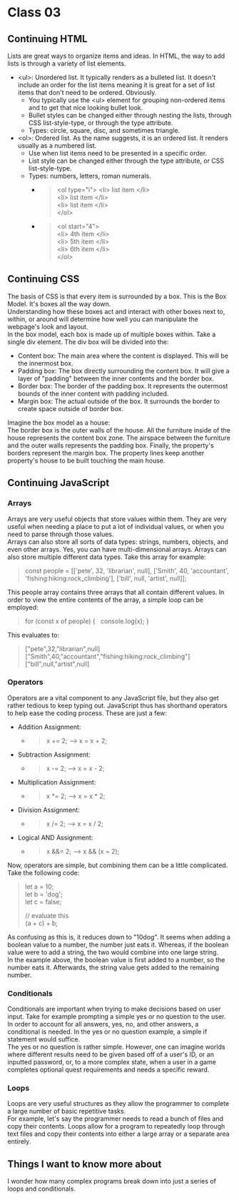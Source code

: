 # Class 03

## Continuing HTML

Lists are great ways to organize items and ideas. In HTML, the way to add lists is through a variety of list elements.

- \<ul>: Unordered list. It typically renders as a bulleted list. It doesn't include an order for the list items meaning it is great for a set of list items that don't need to be ordered. Obviously.
  - You typically use the \<ul> element for grouping non-ordered items and to get that nice looking bullet look.
  - Bullet styles can be changed either through nesting the lists, through CSS list-style-type, or through the type attribute.
  - Types: circle, square, disc, and sometimes triangle.
- \<ol>: Ordered list. As the name suggests, it is an ordered list. It renders usually as a numbered list.
  - Use when list items need to be presented in a specific order.
  - List style can be changed either through the type attribute, or CSS list-style-type.
  - Types: numbers, letters, roman numerals.
    - > \<ol type="i">
      > \<li> list item \</li>  
      > \<li> list item \</li>  
      > \<li> list item \</li>  
      > \</ol>  
    - > \<ol start="4">  
      > \<li> 4th item \</li>  
      > \<li> 5th item \</li>  
      > \<li> 6th item \</li>  
      > \</ol>  

## Continuing CSS

The basis of CSS is that every item is surrounded by a box. This is the Box Model. It's boxes all the way down.  
Understanding how these boxes act and interact with other boxes next to, within, or around will determine how well you can manipulate the webpage's look and layout.  
In the box model, each box is made up of multiple boxes within. Take a single div element. The div box will be divided into the:

- Content box: The main area where the content is displayed. This will be the innermost box.
- Padding box: The box directly surrounding the content box. It will give a layer of "padding" between the inner contents and the border box.
- Border box: The border of the padding box. It represents the outermost bounds of the inner content with padding included.
- Margin box: The actual outside of the box. It surrounds the border to create space outside of border box.

Imagine the box model as a house:  
The border box is the outer walls of the house. All the furniture inside of the house represents the content box zone. The airspace between the furniture and the outer walls represents the padding box. Finally, the property's borders represent the margin box. The property lines keep another property's house to be built touching the main house.

## Continuing JavaScript

### Arrays

Arrays are very useful objects that store values within them. They are very useful when needing a place to put a lot of individual values, or when you need to parse through those values.  
Arrays can also store all sorts of data types: strings, numbers, objects, and even other arrays. Yes, you can have multi-dimensional arrays. Arrays can also store multiple different data types. Take this array for example:
> const people = [['pete', 32, 'librarian', null], ['Smith', 40, 'accountant', 'fishing:hiking:rock_climbing'], ['bill', null, 'artist', null]];

This people array contains three arrays that all contain different values. In order to view the entire contents of the array, a simple loop can be employed:  
> for (const x of people) {
> &nbsp;&nbsp;console.log(x);
> }

This evaluates to:
> ["pete",32,"librarian",null]  
> ["Smith",40,"accountant","fishing:hiking:rock_climbing"]  
> ["bill",null,"artist",null]

### Operators

Operators are a vital component to any JavaScript file, but they also get rather tedious to keep typing out. JavaScript thus has shorthand operators to help ease the coding process. These are just a few:

- Addition Assignment:
  - > x += 2; --> x = x + 2;
- Subtraction Assignment:
  - > x -= 2; --> x = x - 2;
- Multiplication Assignment:
  - > x *= 2; --> x = x * 2;
- Division Assignment:
  - > x /= 2; --> x = x / 2;
- Logical AND Assignment:
  - > x &&= 2; --> x && (x = 2);

Now, operators are simple, but combining them can be a little complicated. Take the following code:
> let a = 10;  
> let b = 'dog';  
> let c = false;  
>  
> // evaluate this  
> (a + c) + b;  

As confusing as this is, it reduces down to "10dog". It seems when adding a boolean value to a number, the number just eats it. Whereas, if the boolean value were to add a string, the two would combine into one large string.  
In the example above, the boolean value is first added to a number, so the number eats it. Afterwards, the string value gets added to the remaining number.

### Conditionals

Conditionals are important when trying to make decisions based on user input. Take for example prompting a simple yes or no question to the user. In order to account for all answers, yes, no, and other answers, a conditional is needed. In the yes or no question example, a simple if statement would suffice.  
The yes or no question is rather simple. However, one can imagine worlds where different results need to be given based off of a user's ID, or an inputted password, or, to a more complex state, when a user in a game completes optional quest requirements and needs a specific reward.

### Loops

Loops are very useful structures as they allow the programmer to complete a large number of basic repetitive tasks.  
For example, let's say the programmer needs to read a bunch of files and copy their contents. Loops allow for a program to repeatedly loop through text files and copy their contents into either a large array or a separate area entirely.

## Things I want to know more about

I wonder how many complex programs break down into just a series of loops and conditionals.
